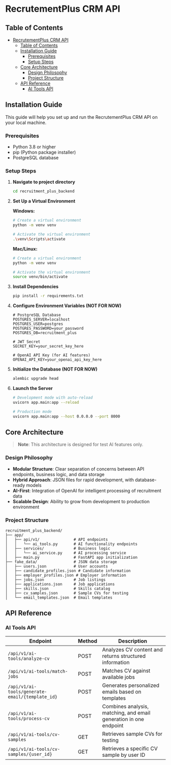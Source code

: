 # RecrutementPlus CRM API

## Table of Contents
- [RecrutementPlus CRM API](#recrutementplus-crm-api)
  - [Table of Contents](#table-of-contents)
  - [Installation Guide](#installation-guide)
    - [Prerequisites](#prerequisites)
    - [Setup Steps](#setup-steps)
  - [Core Architecture](#core-architecture)
    - [Design Philosophy](#design-philosophy)
    - [Project Structure](#project-structure)
  - [API Reference](#api-reference)
    - [AI Tools API](#ai-tools-api)

## Installation Guide

This guide will help you set up and run the RecrutementPlus CRM API on your local machine.

### Prerequisites

- Python 3.8 or higher
- pip (Python package installer)
- PostgreSQL database

### Setup Steps

1. **Navigate to project directory**
   ```bash
   cd recruitment_plus_backend
   ```

2. **Set Up a Virtual Environment**

   **Windows:**
   ```bash
   # Create a virtual environment
   python -m venv venv

   # Activate the virtual environment
   .\venv\Scripts\activate
   ```

   **Mac/Linux:**
   ```bash
   # Create a virtual environment
   python -m venv venv

   # Activate the virtual environment
   source venv/bin/activate
   ```

3. **Install Dependencies**
   ```bash
   pip install -r requirements.txt
   ```

4. **Configure Environment Variables (NOT FOR NOW)**
   ```
   # PostgreSQL Database
   POSTGRES_SERVER=localhost
   POSTGRES_USER=postgres
   POSTGRES_PASSWORD=your_password
   POSTGRES_DB=recruitment_plus

   # JWT Secret
   SECRET_KEY=your_secret_key_here

   # OpenAI API Key (for AI features)
   OPENAI_API_KEY=your_openai_api_key_here
   ```

5. **Initialize the Database (NOT FOR NOW)**
   ```bash
   alembic upgrade head
   ```

6. **Launch the Server**
   ```bash
   # Development mode with auto-reload
   uvicorn app.main:app --reload

   # Production mode
   uvicorn app.main:app --host 0.0.0.0 --port 8000
   ```

## Core Architecture

> **Note**: This architecture is designed for test AI features only.

### Design Philosophy

- **Modular Structure**: Clear separation of concerns between API endpoints, business logic, and data storage
- **Hybrid Approach**: JSON files for rapid development, with database-ready models
- **AI-First**: Integration of OpenAI for intelligent processing of recruitment data
- **Scalable Design**: Ability to grow from development to production environment

### Project Structure

```
recruitment_plus_backend/
├── app/
│   ├── api/v1/               # API endpoints
│   │   └── ai_tools.py       # AI functionality endpoints
│   ├── services/             # Business logic
│   │   └── ai_service.py     # AI processing service
│   ├── main.py               # FastAPI app initialization
├── fake_data/                # JSON data storage
│   ├── users.json            # User accounts
│   ├── candidate_profiles.json # Candidate information
│   ├── employer_profiles.json # Employer information
│   ├── jobs.json             # Job listings
│   ├── applications.json     # Job applications
│   ├── skills.json           # Skills catalog
│   ├── cv_samples.json       # Sample CVs for testing
│   └── email_templates.json  # Email templates
```

## API Reference

### AI Tools API

| Endpoint                                        | Method | Description                                                       |
| ----------------------------------------------- | ------ | ----------------------------------------------------------------- |
| `/api/v1/ai-tools/analyze-cv`                   | POST   | Analyzes CV content and returns structured information            |
| `/api/v1/ai-tools/match-jobs`                   | POST   | Matches CV against available jobs                                 |
| `/api/v1/ai-tools/generate-email/{template_id}` | POST   | Generates personalized emails based on templates                  |
| `/api/v1/ai-tools/process-cv`                   | POST   | Combines analysis, matching, and email generation in one endpoint |
| `/api/v1/ai-tools/cv-samples`                   | GET    | Retrieves sample CVs for testing                                  |
| `/api/v1/ai-tools/cv-samples/{user_id}`         | GET    | Retrieves a specific CV sample by user ID                         |